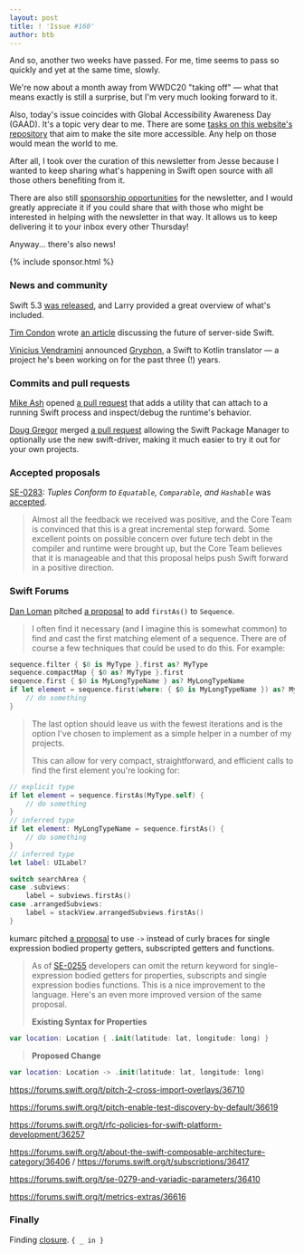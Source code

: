 ```yaml
---
layout: post
title: ! 'Issue #160'
author: btb
---
```


And so, another two weeks have passed. For me, time seems to pass so quickly and
yet at the same time, slowly.

We're now about a month away from WWDC20 "taking off" — what that means exactly
is still a surprise, but I'm very much looking forward to it.

Also, today's issue coincides with Global Accessibility Awareness Day (GAAD).
It's a topic very dear to me. There are some [tasks on this website's
repository](https://github.com/SwiftWeekly/swiftweekly.github.io/issues?q=is%3Aissue+is%3Aopen+label%3Aaccessibility)
that aim to make the site more accessible. Any help on those would mean the
world to me.

After all, I took over the curation of this newsletter from Jesse because I
wanted to keep sharing what's happening in Swift open source with all those
others benefiting from it.

There are also still [sponsorship opportunities](https://swiftweekly.github.io/sponsorship/)
for the newsletter, and I would greatly appreciate it if you could share that
with those who might be interested in helping with the newsletter in that way.
It allows us to keep delivering it to your inbox every other Thursday!

Anyway... there's also news!

<!--excerpt-->

{% include sponsor.html %}

### News and community

Swift 5.3 [was released](https://forums.swift.org/t/whats-new-in-swift-5-3/36508),
and Larry provided a great overview of what's included.

[Tim Condon](https://twitter.com/0xTim) wrote [an article](https://www.timc.dev/posts/future-of-server-side-swift) 
discussing the future of server-side Swift.

[Vinicius Vendramini](https://twitter.com/vvendra) announced [Gryphon](https://vinivendra.github.io/Gryphon/),
a Swift to Kotlin translator — a project he's been working on for the past three
(!) years.

### Commits and pull requests

[Mike Ash](https://twitter.com/mikeash) opened [a pull request](https://github.com/apple/swift/pull/31468)
that adds a utility that can attach to a running Swift process and inspect/debug
the runtime's behavior.

[Doug Gregor](https://twitter.com/dgregor79) merged [a pull request](https://github.com/apple/swift-package-manager/pull/2736)
allowing the Swift Package Manager to optionally use the new swift-driver,
making it much easier to try it out for your own projects.

### Accepted proposals

[SE-0283](https://github.com/apple/swift-evolution/blob/master/proposals/0283-tuples-are-equatable-comparable-hashable.md): *Tuples Conform to `Equatable`, `Comparable`, and `Hashable`* was [accepted](https://forums.swift.org/t/accepted-se-0283-tuples-conform-to-equatable-comparable-and-hashable/36658).

> Almost all the feedback we received was positive, and the Core Team is
convinced that this is a great incremental step forward. Some excellent points
on possible concern over future tech debt in the compiler and runtime were
brought up, but the Core Team believes that it is manageable and that this
proposal helps push Swift forward in a positive direction.

### Swift Forums

[Dan Loman]() pitched [a proposal](https://forums.swift.org/t/adding-firstas-to-sequence/36665)
to add `firstAs()` to `Sequence`.

> I often find it necessary (and I imagine this is somewhat common) to find and
cast the first matching element of a sequence. There are of course a few
techniques that could be used to do this. For example:

```swift
sequence.filter { $0 is MyType }.first as? MyType
sequence.compactMap { $0 as? MyType }.first
sequence.first { $0 is MyLongTypeName } as? MyLongTypeName
if let element = sequence.first(where: { $0 is MyLongTypeName }) as? MyLongTypeName {
    // do something
}
```

> The last option should leave us with the fewest iterations and is the option
I've chosen to implement as a simple helper in a number of my projects.
>
> This can allow for very compact, straightforward, and efficient calls to find
the first element you're looking for:

```swift
// explicit type
if let element = sequence.firstAs(MyType.self) {
    // do something
}
// inferred type
if let element: MyLongTypeName = sequence.firstAs() {
    // do something
}
// inferred type
let label: UILabel?

switch searchArea {
case .subviews:
    label = subviews.firstAs()
case .arrangedSubviews:
    label = stackView.arrangedSubviews.firstAs()
}
```

kumarc pitched [a proposal](https://forums.swift.org/t/use-instead-of-curly-braces-for-single-expression-bodied-property-getters-subscripted-getters-and-functions/36676)
to use `->` instead of curly braces for single expression bodied property
getters, subscripted getters and functions.

> As of [SE-0255](https://github.com/apple/swift-evolution/blob/master/proposals/0255-omit-return.md)
developers can omit the return keyword for single-expression bodied getters for
properties, subscripts and single expression bodies functions. This is a nice
improvement to the language. Here's an even more improved version of the same
proposal.
>
> **Existing Syntax for Properties**

```swift
var location: Location { .init(latitude: lat, longitude: long) }
```

> **Proposed Change**

```swift
var location: Location -> .init(latitude: lat, longitude: long)
```

https://forums.swift.org/t/pitch-2-cross-import-overlays/36710

https://forums.swift.org/t/pitch-enable-test-discovery-by-default/36619

https://forums.swift.org/t/rfc-policies-for-swift-platform-development/36257

https://forums.swift.org/t/about-the-swift-composable-architecture-category/36406 / https://forums.swift.org/t/subscriptions/36417

https://forums.swift.org/t/se-0279-and-variadic-parameters/36410

https://forums.swift.org/t/metrics-extras/36616

### Finally

Finding [closure](https://twitter.com/jnadeau/status/1258881304268963845). `{ _ in }`

